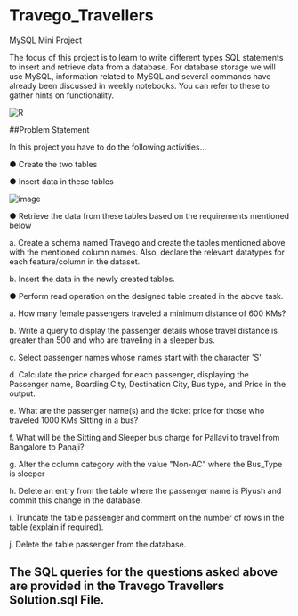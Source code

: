 # Travego_Travellers
MySQL Mini Project

The focus of this project is to learn to write different types SQL statements to insert and retrieve data from a database. For database storage we will use MySQL, information related to MySQL and several commands have already been discussed in weekly notebooks. You can refer to these to gather hints on functionality.


![R](https://github.com/Ginga1402/Data_Visualization_on_Honey_Production_dataset/assets/130181481/287ca17c-3e06-4ec5-a2ec-1d3d08975827)

##Problem Statement

In this project you have to do the following activities…

● Create the two tables

● Insert data in these tables



![image](https://github.com/Ginga1402/Data_Visualization_on_Honey_Production_dataset/assets/130181481/6e92a029-a8ed-4a1c-9b4b-d49e49a9d7a8)


● Retrieve the data from these tables based on the requirements mentioned below

a. Create a schema named Travego and create the tables mentioned above with the mentioned column names. Also, declare the relevant datatypes for each feature/column in the dataset.

b. Insert the data in the newly created tables.

● Perform read operation on the designed table created in the above task.

a. How many female passengers traveled a minimum distance of 600 KMs? 

b. Write a query to display the passenger details whose travel distance is greater than 500 and who are traveling in a sleeper bus. 

c. Select passenger names whose names start with the character 'S'

d. Calculate the price charged for each passenger, displaying the Passenger name, Boarding City, Destination City, Bus type, and Price in the output.

e. What are the passenger name(s) and the ticket price for those who traveled 1000 KMs Sitting in a bus? 

f. What will be the Sitting and Sleeper bus charge for Pallavi to travel from Bangalore to Panaji? 

g. Alter the column category with the value "Non-AC" where the Bus_Type is sleeper 

h. Delete an entry from the table where the passenger name is Piyush and commit this change in the database. 

i. Truncate the table passenger and comment on the number of rows in the table (explain if required). 

j. Delete the table passenger from the database.


## The SQL queries for the questions asked above are provided in the Travego Travellers Solution.sql File.
